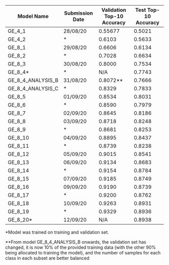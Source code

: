 | Model Name           | Submission Date | Validation Top-10 Accuracy | Test Top-10 Accuracy |
|----------------------|-----------------|----------------------------|----------------------|
| GE_4_1               | 28/08/20        | 0.55677                    | 0.5021               |
| GE_4_2               | *               | 0.6103                     | 0.5633               |
| GE_8_1               | 29/08/20        | 0.6606                     | 0.6134               |
| GE_8_2               | *               | 0.7028                     | 0.6634               |
| GE_8_3               | 30/08/20        | 0.8000                     | 0.7534               |
| GE_8_4*              | *               | N/A                        | 0.7743               |
| GE_8_4_ANALYSIS_B    | 31/08/20        | 0.8072**                   | 0.7666               |
| GE_8_4_ANALYSIS_C    | *               | 0.8329                     | 0.7833               |
| GE_8_5               | 01/09/20        | 0.8534                     | 0.8031               |
| GE_8_6               | *               | 0.8590                     | 0.7979               |
| GE_8_7               | 02/09/20        | 0.8645                     | 0.8186               |
| GE_8_8               | 03/09/20        | 0.8718                     | 0.8248               |
| GE_8_9               | *               | 0.8681                     | 0.8253               |
| GE_8_10              | 04/09/20        | 0.8895                     | 0.8437               |
| GE_8_11              | *               | 0.8739                     | 0.8238               |
| GE_8_12              | 05/09/20        | 0.9015                     | 0.8541               |
| GE_8_13              | 06/09/20        | 0.9134                     | 0.8683               |
| GE_8_14              | *               | 0.9154                     | 0.8784               |
| GE_8_15              | 07/09/20        | 0.9185                     | 0.8749               |
| GE_8_16              | 09/09/20        | 0.9190                     | 0.8739               |
| GE_8_17              | *               | 0.9200                     | 0.8762               |
| GE_8_18              | 10/09/20        | 0.9263                     | 0.8931               |
| GE_8_19              | *               | 0.9329                     | 0.8936               |
| GE_8_20*             | 12/09/20        | N/A                        | 0.8938               |

\*Model was trained on training and validation set.

\*\*From model GE_8_4_ANALYSIS_B onwards, the validation set has changed, it is now 10% of the provided training data (with the other 90% being allocated to training the model), and the number of samples for each class in each subset are better balanced
